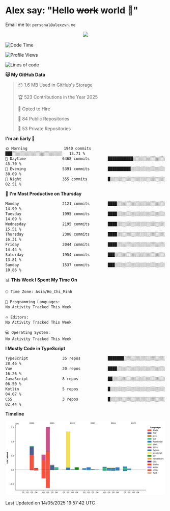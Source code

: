 # Alex say: "Hello ~~work~~ world 🐾"
Email me to: `personal@alexzvn.me`


<p align=center>
  <a href="https://skillicons.dev">
    <img src="https://skillicons.dev/icons?i=ts,js,php,nodejs,bun,vue,nuxt,react,svelte,tauri,laravel,rust,mongodb,docker,electron,redis,rabbitmq,tailwind,git,cloudflare,elysia,mysql,nginx,rollupjs,sentry,ubuntu,yarn,html,css,vite" />
  </a>
</p>

<!--START_SECTION:waka-->
![Code Time](http://img.shields.io/badge/Code%20Time-1%2C066%20hrs%2055%20mins-blue)

![Profile Views](http://img.shields.io/badge/Profile%20Views-0-blue)

![Lines of code](https://img.shields.io/badge/From%20Hello%20World%20I%27ve%20Written-5.3%20million%20lines%20of%20code-blue)

**🐱 My GitHub Data** 

> 📦 1.6 MB Used in GitHub's Storage 
 > 
> 🏆 523 Contributions in the Year 2025
 > 
> 💼 Opted to Hire
 > 
> 📜 84 Public Repositories 
 > 
> 🔑 53 Private Repositories 
 > 
**I'm an Early 🐤** 

```text
🌞 Morning                1940 commits        ███░░░░░░░░░░░░░░░░░░░░░░   13.71 % 
🌆 Daytime                6468 commits        ███████████░░░░░░░░░░░░░░   45.70 % 
🌃 Evening                5391 commits        ██████████░░░░░░░░░░░░░░░   38.09 % 
🌙 Night                  355 commits         █░░░░░░░░░░░░░░░░░░░░░░░░   02.51 % 
```
📅 **I'm Most Productive on Thursday** 

```text
Monday                   2121 commits        ████░░░░░░░░░░░░░░░░░░░░░   14.99 % 
Tuesday                  1995 commits        ████░░░░░░░░░░░░░░░░░░░░░   14.09 % 
Wednesday                2195 commits        ████░░░░░░░░░░░░░░░░░░░░░   15.51 % 
Thursday                 2308 commits        ████░░░░░░░░░░░░░░░░░░░░░   16.31 % 
Friday                   2044 commits        ████░░░░░░░░░░░░░░░░░░░░░   14.44 % 
Saturday                 1954 commits        ███░░░░░░░░░░░░░░░░░░░░░░   13.81 % 
Sunday                   1537 commits        ███░░░░░░░░░░░░░░░░░░░░░░   10.86 % 
```


📊 **This Week I Spent My Time On** 

```text
🕑︎ Time Zone: Asia/Ho_Chi_Minh

💬 Programming Languages: 
No Activity Tracked This Week

🔥 Editors: 
No Activity Tracked This Week

💻 Operating System: 
No Activity Tracked This Week
```

**I Mostly Code in TypeScript** 

```text
TypeScript               35 repos            ███████░░░░░░░░░░░░░░░░░░   28.46 % 
Vue                      20 repos            ████░░░░░░░░░░░░░░░░░░░░░   16.26 % 
JavaScript               8 repos             ██░░░░░░░░░░░░░░░░░░░░░░░   06.50 % 
Kotlin                   5 repos             █░░░░░░░░░░░░░░░░░░░░░░░░   04.07 % 
CSS                      3 repos             █░░░░░░░░░░░░░░░░░░░░░░░░   02.44 % 
```



**Timeline**

![Lines of Code chart](https://raw.githubusercontent.com/alexzvn/alexzvn/main/assets/bar_graph.png)


 Last Updated on 14/05/2025 19:57:42 UTC
<!--END_SECTION:waka-->
